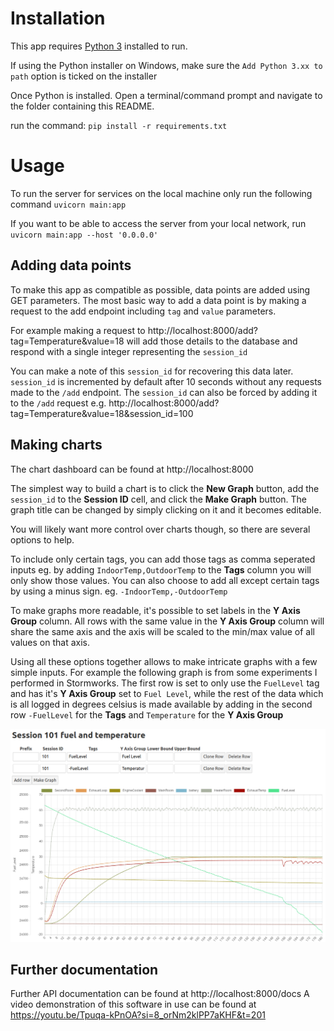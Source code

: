 # Installation

This app requires [Python 3](https://www.python.org/downloads/) installed to run. 

If using the Python installer on Windows, make sure the `Add Python 3.xx to path` option is ticked on the installer

Once Python is installed. Open a terminal/command prompt and navigate to the folder containing this README.

run the command: `pip install -r requirements.txt`


# Usage

To run the server for services on the local machine only run the following command 
`uvicorn main:app`

If you want to be able to access the server from your local network, run
`uvicorn main:app --host '0.0.0.0'`

## Adding data points 

To make this app as compatible as possible, data points are added using GET parameters. The most basic way to add a data point is by making a request to the add endpoint including `tag` and `value` parameters.

For example making a request to http://localhost:8000/add?tag=Temperature&value=18 will add those details to the database and respond with a single integer representing the `session_id`

You can make a note of this `session_id` for recovering this data later. `session_id` is incremented by default after 10 seconds without any requests made to the `/add` endpoint. The `session_id` can also be forced by adding it to the `/add` request e.g. http://localhost:8000/add?tag=Temperature&value=18&session_id=100

## Making charts

The chart dashboard can be found at http://localhost:8000

The simplest way to build a chart is to click the **New Graph** button, add the `session_id` to the **Session ID** cell, and click the **Make Graph** button. The graph title can be changed by simply clicking on it and it becomes editable.

You will likely want more control over charts though, so there are several options to help.

To include only certain tags, you can add those tags as comma seperated inputs eg. by adding `IndoorTemp,OutdoorTemp` to the **Tags** column you will only show those values. You can also choose to add all except certain tags by using a minus sign. eg. `-IndoorTemp,-OutdoorTemp`

To make graphs more readable, it's possible to set labels in the **Y Axis Group** column. All rows with the same value in the **Y Axis Group** column will share the same axis and the axis will be scaled to the min/max value of all values on that axis.

Using all these options together allows to make intricate graphs with a few simple inputs. For example the following graph is from some experiments I performed in Stormworks. The first row is set to only use the `FuelLevel` tag and has it's **Y Axis Group** set to `Fuel Level`, while the rest of the data which is all logged in degrees celsius is made available by adding in the second row `-FuelLevel` for the **Tags** and `Temperature` for the **Y Axis Group**

![alt text](image.png)

## Further documentation

Further API documentation can be found at http://localhost:8000/docs
A video demonstration of this software in use can be found at https://youtu.be/Tpuqa-kPnOA?si=8_orNm2klPP7aKHF&t=201
